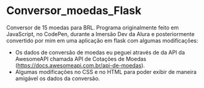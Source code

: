 # Conversor_moedas_Flask
Conversor de 15 moedas para BRL.
Programa originalmente feito em JavaScript, no CodePen, durante a Imersão Dev da Alura e posteriormente convertido por mim em uma aplicação em flask com algumas modificações:
- Os dados de conversão de moedas eu peguei através de da API da AwesomeAPI chamada API de Cotações de Moedas (https://docs.awesomeapi.com.br/api-de-moedas).
- Algumas modificações no CSS e no HTML para poder exibir de maneira amigável os dados da conversão.
